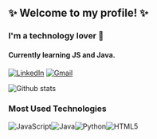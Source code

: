 
## ✨ Welcome to my profile! ✨

### I'm a technology lover 🖤
#### Currently learning JS and Java.

[![LinkedIn](https://img.shields.io/badge/LinkedIn-0077B5?style=for-the-badge&logo=linkedin&logoColor=white)](https://www.linkedin.com/in/gabriela-ricarte-03a5931a0/)
[![Gmail](https://img.shields.io/badge/Gmail-D14836?style=for-the-badge&logo=gmail&logoColor=white)](gabiads0@gmail.com/)


![Github stats](https://github-readme-stats.vercel.app/api?username=gabricarte&show_icons=true&theme=dracula)

### Most Used Technologies
<div style="display: inline_block">

<img alt="JavaScript" src="https://img.shields.io/badge/JavaScript-F7DF1E?style=for-the-badge&logo=javascript&logoColor=black"><img alt="Java" src="https://img.shields.io/badge/Java-ED8B00?style=for-the-badge&logo=java&logoColor=white"><img alt="Python" src="https://img.shields.io/badge/Python-3776AB?style=for-the-badge&logo=python&logoColor=white"><img alt="HTML5" src="https://img.shields.io/badge/HTML5-E34F26?style=for-the-badge&logo=html5&logoColor=white
">

</div>

